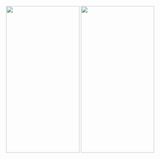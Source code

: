 
<img src="https://github.com/pushpak-gosavi/content_provider/assets/70949133/6d3a1213-067c-4c2e-8c86-41b423264cb4" height= 400 width=200/>
<img src="https://github.com/pushpak-gosavi/content_provider/assets/70949133/82efebf4-9db1-4bd9-9c69-d703847d6feb" height= 400 width=200/>
